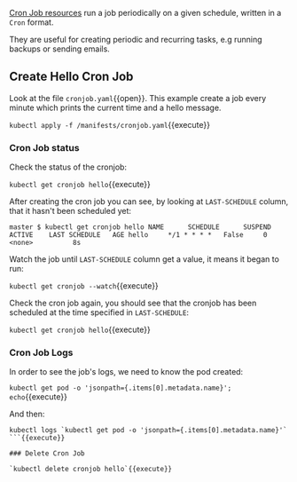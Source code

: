 [Cron Job resources](https://kubernetes.io/docs/concepts/workloads/controllers/cron-jobs/) run a job periodically on a given schedule, written in a `Cron` format.

They are useful for creating periodic and recurring tasks, e.g running backups or sending emails.

## Create Hello Cron Job

Look at the file `cronjob.yaml`{{open}}. This example create a job every minute which prints the current time and a hello message.

`kubectl apply -f /manifests/cronjob.yaml`{{execute}}

### Cron Job status

Check the status of the cronjob:

`kubectl get cronjob hello`{{execute}}

After creating the cron job you can see, by looking at `LAST-SCHEDULE` column, that it hasn't been scheduled yet:

`
master $ kubectl get cronjob hello
NAME      SCHEDULE      SUSPEND   ACTIVE    LAST SCHEDULE   AGE
hello     */1 * * * *   False     0         <none>          8s
`

Watch the job until `LAST-SCHEDULE` column get a value, it means it began to run:

`kubectl get cronjob --watch`{{execute}}

Check the cron job again, you should see that the cronjob has been scheduled at the time specified in `LAST-SCHEDULE`:

`kubectl get cronjob hello`{{execute}}

### Cron Job Logs

In order to see the job's logs, we need to know the pod created:

`kubectl get pod -o 'jsonpath={.items[0].metadata.name}'; echo`{{execute}}

And then:

```
kubectl logs `kubectl get pod -o 'jsonpath={.items[0].metadata.name}'`
```{{execute}}

### Delete Cron Job

`kubectl delete cronjob hello`{{execute}}
